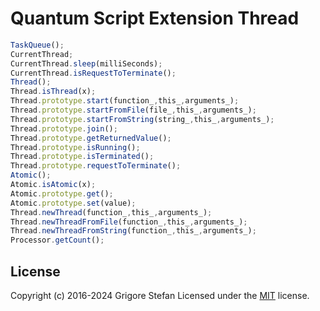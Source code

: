 # Quantum Script Extension Thread

```javascript
TaskQueue();
CurrentThread;
CurrentThread.sleep(milliSeconds);
CurrentThread.isRequestToTerminate();
Thread();
Thread.isThread(x);
Thread.prototype.start(function_,this_,arguments_);
Thread.prototype.startFromFile(file_,this_,arguments_);
Thread.prototype.startFromString(string_,this_,arguments_);
Thread.prototype.join();
Thread.prototype.getReturnedValue();
Thread.prototype.isRunning();
Thread.prototype.isTerminated();
Thread.prototype.requestToTerminate();
Atomic();
Atomic.isAtomic(x);
Atomic.prototype.get();
Atomic.prototype.set(value);
Thread.newThread(function_,this_,arguments_);
Thread.newThreadFromFile(function_,this_,arguments_);
Thread.newThreadFromString(function_,this_,arguments_);
Processor.getCount();
```

## License

Copyright (c) 2016-2024 Grigore Stefan
Licensed under the [MIT](LICENSE) license.
